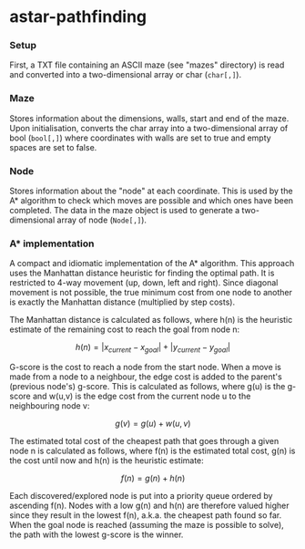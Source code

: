 # astar-pathfinding

### Setup

First, a TXT file containing an ASCII maze (see "mazes" directory) is read and
converted into a two-dimensional array or char (`char[,]`).

### Maze

Stores information about the dimensions, walls, start and end of the maze.
Upon initialisation, converts the char array into a two-dimensional array of
bool (`bool[,]`) where coordinates with walls are set to true and empty spaces
are set to false.

### Node

Stores information about the "node" at each coordinate. This is used by the A*
algorithm to check which moves are possible and which ones have been completed.
The data in the maze object is used to generate a two-dimensional array of node
(`Node[,]`).

### A* implementation

A compact and idiomatic implementation of the A* algorithm. This approach uses
the Manhattan distance heuristic for finding the optimal path. It is restricted
to 4-way movement (up, down, left and right). Since diagonal movement is not
possible, the true minimum cost from one node to another is exactly the
Manhattan distance (multiplied by step costs).

The Manhattan distance is calculated as follows, where h(n) is the heuristic
estimate of the remaining cost to reach the goal from node n:

$$
h(n) = |x_{current} - x_{goal}| + |y_{current} - y_{goal}|
$$

G-score is the cost to reach a node from the start node. When a move is made
from a node to a neighbour, the edge cost is added to the parent's (previous
node's) g-score. This is calculated as follows, where g(u) is the g-score and
w(u,v) is the edge cost from the current node u to the neighbouring node v:

$$
g(v) = g(u) + w(u, v)
$$

The estimated total cost of the cheapest path that goes through a given node n
is calculated as follows, where f(n) is the estimated total cost, g(n) is the
cost until now and h(n) is the heuristic estimate:

$$
f(n) = g(n) + h(n)
$$

Each discovered/explored node is put into a priority queue ordered by ascending
f(n). Nodes with a low g(n) and h(n) are therefore valued higher since they
result in the lowest f(n), a.k.a. the cheapest path found so far. When the goal
node is reached (assuming the maze is possible to solve), the path with the
lowest g-score is the winner.
